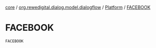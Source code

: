 [core](../../index.md) / [org.rewedigital.dialog.model.dialogflow](../index.md) / [Platform](index.md) / [FACEBOOK](./-f-a-c-e-b-o-o-k.md)

# FACEBOOK

`FACEBOOK`